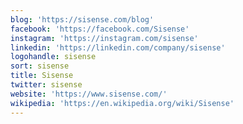 ```yaml
---
blog: 'https://sisense.com/blog'
facebook: 'https://facebook.com/Sisense'
instagram: 'https://instagram.com/sisense'
linkedin: 'https://linkedin.com/company/sisense'
logohandle: sisense
sort: sisense
title: Sisense
twitter: sisense
website: 'https://www.sisense.com/'
wikipedia: 'https://en.wikipedia.org/wiki/Sisense'
---
```

